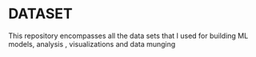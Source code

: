 # DATASET
This repository encompasses all the data sets that I used for building ML models, analysis , visualizations and data munging
